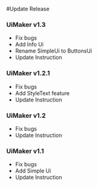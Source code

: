 #Update Release
<h3>UiMaker v1.3</h3>
<ul>
    <li>Fix bugs</li>
    <li>Add Info Ui</li>
    <li>Rename SimpleUi to ButtonsUi</li>
    <li>Update Instruction</li>
</ul>

<h3>UiMaker v1.2.1</h3>
<ul>
    <li>Fix bugs</li>
    <li>Add StyleText feature</li>
    <li>Update Instruction</li>
</ul>

<h3>UiMaker v1.2</h3>
<ul>
    <li>Fix bugs</li>
    <li>Update Instruction</li>
</ul>

<h3>UiMaker v1.1</h3>
<ul>
    <li>Fix bugs</li>
    <li>Add Simple Ui</li>
    <li>Update Instruction</li>
</ul>